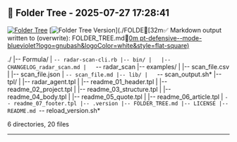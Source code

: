## 📁 Folder Tree - 2025-07-27 17:28:41 ##

[![Folder Tree](https://img.shields.io/badge/folder--tree-generated-blue?logo=tree&style=flat-square)](./FOLDER_TREE.md)
[![Folder Tree Version](https://img.shields.io/badge/folder--tree-v1.5.6-purple?style=flat-square)](./FOLDE[32m✅ Markdown output written to (overwrite): FOLDER_TREE.md[0m
pt-defensive--mode-blueviolet?logo=gnubash&logoColor=white&style=flat-square)](https://en.wikipedia.org/wiki/Defensive_programming)

./
|-- Formula/
|   `-- radar-scan-cli.rb
|-- bin/
|   |-- CHANGELOG_radar_scan.md
|   `-- radar_scan
|-- examples/
|   |-- scan_file.csv
|   |-- scan_file.json
|   `-- scan_file.md
|-- lib/
|   `-- scan_output.sh*
|-- tpl/
|   |-- radar_agent.tpl
|   |-- readme_01_header.tpl
|   |-- readme_02_project.tpl
|   |-- readme_03_structure.tpl
|   |-- readme_04_body.tpl
|   |-- readme_05_quote.tpl
|   |-- readme_06_article.tpl
|   `-- readme_07_footer.tpl
|-- .version
|-- FOLDER_TREE.md
|-- LICENSE
|-- README.md
`-- reload_version.sh*

6 directories, 20 files

---
